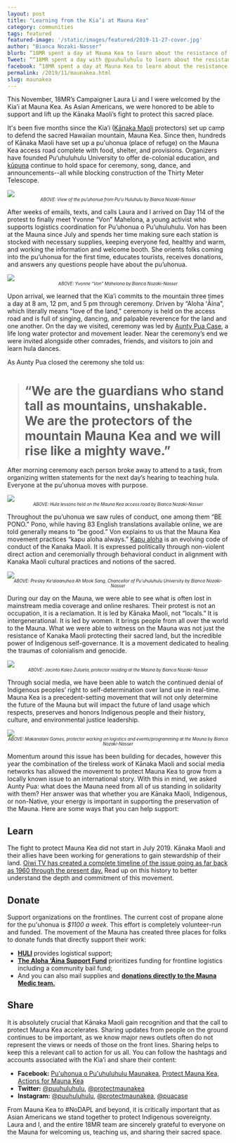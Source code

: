 ```yaml
---
layout: post
title: "Learning from the Kia’i at Mauna Kea"
category: communities
tags: featured
featured-image: '/static/images/featured/2019-11-27-cover.jpg'
author: "Bianca Nozaki-Nasser"
blurb: “18MR spent a day at Mauna Kea to learn about the resistance of Kanaka Maoli and see the incredible power of Indigenous self-governance.”
Tweet: ““18MR spent a day with @puuhuluhulu to learn about the resistance of Kanaka Maoli and see the incredible power of Indigenous self-governance.”
facebook: “18MR spent a day at Mauna Kea to learn about the resistance of Kanaka Maoli and see the incredible power of Indigenous self-governance.”
permalink: /2019/11/maunakea.html
slug: maunakea
---
```


This November, 18MR’s Campaigner Laura Li and I were welcomed by the Kia’i at Mauna Kea. 
As Asian Americans, we were honored to be able to support and lift up the Kānaka Maoli’s fight to protect this sacred place.

It's been five months since the Kia’i ([Kānaka Maoli](https://www.urbandictionary.com/define.php?term=Kanaka%20Maoli) protectors) set up camp to defend the sacred Hawaiian mountain, Mauna Kea. Since then, hundreds of Kānaka Maoli have set up a pu'uhonua (place of refuge) on the Mauna Kea access road complete with food, shelter, and provisions. Organizers have founded Pu‘uhuluhulu University to offer de-colonial education, and [kūpuna](https://en.wiktionary.org/wiki/kupuna) continue to hold space for ceremony, song, dance, and announcements--all while blocking construction of the Thirty Meter Telescope.


<img src="/static/images/featured/11-27-19-MK-1.png">
<center><sub><sup><i>ABOVE: View of the pu’uhonua from Puʻu Huluhulu by Bianca Nozaki-Nasser</i></sup></sub></center> 


After weeks of emails, texts, and calls Laura and I arrived on Day 114 of the protest to finally meet Yvonne “Von” Mahelona, a young activist who supports logistics coordination for Pu’uhonua o Pu’uhuluhulu. Von has been at the Mauna since July and spends her time making sure each station is stocked with necessary supplies, keeping everyone fed, healthy and warm, and working the information and welcome booth. She orients folks coming into the pu’uhonua for the first time, educates tourists, receives donations, and answers any questions people have about the pu’uhonua. 

<img src="/static/images/featured/2019-11-27-MK2.png">
<center><sub><sup><i>ABOVE: Yvonne “Von”  Mahelona by Bianca Nozaki-Nasser</i></sup></sub></center> 

Upon arrival, we learned that the Kia’i commits to the mountain three times a day at 8 am, 12 pm, and 5 pm through ceremony. Driven by “Aloha ʻĀina”, which literally means "love of the land," ceremony is held on the access road and is full of singing, dancing, and palpable reverence for the land and one another. On the day we visited, ceremony was led by [Aunty Pua Case](https://www.instagram.com/puacase/), a life long water protector and movement leader. Near the ceremony’s end we were invited alongside other comrades, friends, and visitors to join and learn hula dances. 

As Aunty Pua closed the ceremony she told us:

 > # “We are the guardians who stand tall as mountains, unshakable. We are the protectors of the mountain Mauna Kea and we will rise like a mighty wave.”

 After morning ceremony each person broke away to attend to a task, from organizing written statements for the next day’s hearing to teaching hula. Everyone at the pu'uhonua moves with purpose.

  <img src="/static/images/featured/2019-11-27-MK3.jpg">
<center><sub><sup><i>ABOVE: Hula lessons held on the Mauna Kea access road by Bianca Nozaki-Nasser</i></sup></sub></center> 

 Throughout the pu’uhonua we saw rules of conduct, one among them “BE PONO.” Pono, while having 83 English translations available online, we are told generally means to “be good.” Von explains to us that the Mauna Kea movement practices “kapu aloha always.” [Kapu aloha](https://www.instagram.com/p/B20IkaOjvod/) is an evolving code of conduct of the Kanaka Maoli. It is expressed politically through non-violent direct action and ceremonially through behavioral conduct in alignment with Kanaka Maoli cultural practices and notions of the sacred.  

  <img src="/static/images/featured/2019-11-27-MK4.jpg">
<center><sub><sup><i>ABOVE: Presley Keʻalaanuhea Ah Mook Sang, Chancellor of Pu'uhuluhulu University by Bianca Nozaki-Nasser</i></sup></sub></center> 

During our day on the Mauna, we were able to see what is often lost in mainstream media coverage and online reshares. Their protest is not an occupation, it is a reclamation. It is led by Kānaka Maoli, not “locals.” It is intergenerational. It is led by women. It brings people from all over the world to the Mauna. What we were able to witness on the Mauna was not just the resistance of Kanaka Maoli protecting their sacred land, but the incredible power of Indigenous self-governance. It is a movement dedicated to healing the traumas of colonialism and genocide. 


<img src="/static/images/featured/2019-11-27-MK5.png">
<center><sub><sup><i>ABOVE: Jacinto Kaleo Zulueta, protector residing at the Mauna
by Bianca Nozaki-Nasser</i></sup></sub></center> 

Through social media, we have been able to watch the continued denial of Indigenous peoples’ right to self-determination over land use in real-time. Mauna Kea is a precedent-setting movement that will not only determine the future of the Mauna but will impact the future of land usage which respects, preserves and honors Indigenous people and their history, culture, and environmental justice leadership. 

  <img src="/static/images/featured/2019-11-27-MK6.png">
<center><sub><sup><i>ABOVE: Makanalani Gomes, protector working on logistics and events/programming at the Mauna by Bianca Nozaki-Nasser</i></sup></sub></center> 

Momentum around this issue has been building for decades, however this year the combination of the tireless work of Kānaka Maoli and social media networks has allowed the movement to protect Mauna Kea to grow from a locally known issue to an international story. With this in mind, we asked Aunty Pua: what does the Mauna need from all of us standing in solidarity with them? Her answer was that whether you are Kānaka Maoli, Indigenous, or non-Native, your energy is important in supporting the preservation of the Mauna. Here are some ways that you can help support:

## Learn
The fight to protect Mauna Kea did not start in July 2019. Kānaka Maoli and their allies have been working for generations to gain stewardship of their land. [Oiwi TV has created a complete timeline of the issue going as far back as 1960 through the present day.](https://oiwi.tv/maunakea/) Read up on this history to better understand the depth and commitment of this movement. 

## Donate 
Support organizations on the frontlines. The current cost of propane alone for the pu'uhonua is *$1100 a week.* This effort is completely volunteer-run and funded. The movement of the Mauna has created three places for folks to donate funds that directly support their work: 

- **[HULI](https://actionnetwork.org/fundraising/huli)** provides logistical support;
- **[The Aloha ‘Āina Support Fund](https://org.salsalabs.com/o/2699/donate_page/aloha-aina-support-fund)** prioritizes funding for frontline logistics including a community bail fund;
- And you can also mail supplies and **[donations directly to the Mauna Medic team.](https://www.puuhuluhulu.com/new-gallery/q2dydws7cqutxqljw4bve69fltlxus)**


## Share
It is absolutely crucial that Kānaka Maoli gain recognition and that the call to protect Mauna Kea accelerates. Sharing updates from people on the ground continues to be important, as we know major news outlets often do not represent the views or needs of those on the front lines. Sharing helps to keep this a relevant call to action for us all. You can follow the hashtags and accounts associated with the Kia’i and share their content: 

- **Facebook:** [Pu'uhonua o Pu'uhuluhulu Maunakea](https://www.facebook.com/puuhuluhulu/), [Protect Mauna Kea](https://www.facebook.com/protectmaunakea), [Actions for Mauna Kea](https://www.facebook.com/actionsformaunakea/)
- **Twitter:** [@puuhuluhulu](https://twitter.com/puuhuluhulu), [@protectmaunakea](https://twitter.com/protectmaunakea)
- **Instagram:** [@puuhuluhulu](https://www.instagram.com/puuhuluhulu/), [@protectmaunakea](https://www.instagram.com/protectmaunakea/), [@puacase](https://www.instagram.com/puacase/)

From Mauna Kea to #NoDAPL and beyond, it is critically important that as Asian Americans we stand together to protect Indigenous sovereignty. Laura and I, and the entire 18MR team are sincerely grateful to everyone on the Mauna for welcoming us, teaching us, and sharing their sacred space. 